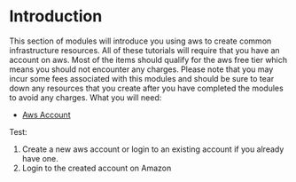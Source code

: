 # Introduction

This section of modules will introduce you using aws to create common infrastructure resources. All of these tutorials will require that you have an account on aws.
Most of the items should qualify for the aws free tier which means you should not encounter any charges. Please note that you may incur some fees associated with this modules and should be 
sure to tear down any resources that you create after you have completed the modules to avoid any charges. What you will need:

* [Aws Account](https://aws.amazon.com/premiumsupport/knowledge-center/create-and-activate-aws-account/)


Test:

1. Create a new aws account or login to an existing account if you already have one. 
2. Login to the created account on Amazon